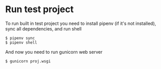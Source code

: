 # Run test project

To run built in test project you need to install pipenv (if it's not installed), sync all dependencies, and run shell

```
$ pipenv sync
$ pipenv shell
```

And now you need to run gunicorn web server

```
$ gunicorn proj.wsgi
```
